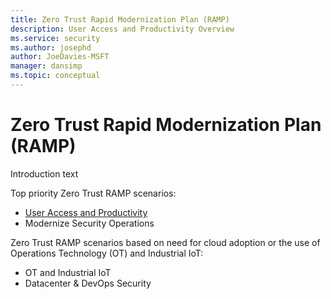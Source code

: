 ```yaml
---
title: Zero Trust Rapid Modernization Plan (RAMP)
description: User Access and Productivity Overview 
ms.service: security
ms.author: josephd
author: JoeDavies-MSFT
manager: dansimp
ms.topic: conceptual
---
```


# Zero Trust Rapid Modernization Plan (RAMP)

Introduction text

Top priority Zero Trust RAMP scenarios:

- [User Access and Productivity](user-access-productivity-validate-trust.md)
- Modernize Security Operations


Zero Trust RAMP scenarios based on need for cloud adoption or the use of Operations Technology (OT) and Industrial IoT:

- OT and Industrial IoT
- Datacenter & DevOps Security

